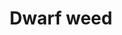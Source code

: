 ---
layout: item
title: Dwarf weed
item-id: 267
datatable: true
id: 267
name: "Dwarf weed"
members: true
lowalch: 28
highalch: 42
examine: "A powerful herb."
monsters:
  - id: 2042
    name: "Zulrah"
    members: true
    combat_level: 725
    wiki_url: "https://oldschool.runescape.wiki/w/Zulrah#Serpentine"
    drops:
      - quantity: "30"
        rarity: 0.008064516129032258
    image: "https://oldschool.runescape.wiki/images/b/bc/Zulrah_%28serpentine%29.png?29a54"
---